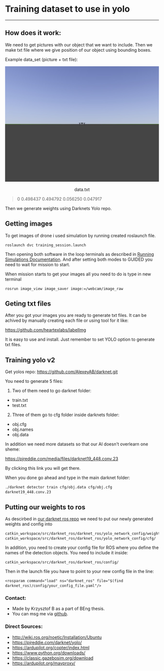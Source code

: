 # Training dataset to use in yolo


---
## How does it work:
We need to get pictures with our object that we want to include. Then we make txt file where we give position of our object using bounding boxes. 

Example data_set (picture + txt file):

![DATA_SET_PIC](left0035.jpg "Picture")

<p style="text-align:center"> data.txt </p>

>0 0.498437 0.494792 0.056250 0.047917

Then we generate weights using Darknets Yolo repo.

## Getting images

To get images of drone i used simulation by running created roslaunch file.
```
roslaunch dvc training_session.launch
```
Then opening both software in the loop terminals as described in [Running Simulations Documentation](running_simulations.md). And after setting both modes to GUIDED you need to wait for mission to start.

When mission starts to get your images all you need to do is type in new terminal
```
rosrun image_view image_saver image:=/webcam/image_raw
```

## Geting txt files

After you got your images you are ready to generate txt files. It can be achived by manually creating each file or using tool for it like: 

https://github.com/heartexlabs/labelImg

It is easy to use and install. Just remember to set YOLO option to generate txt files.

## Training yolo v2

Get yolos repo: https://github.com/AlexeyAB/darknet.git

You need to generate 5 files:
1. Two of them need to go darknet folder:
- train.txt
- test.txt      
2. Three of them go to cfg folder inside darknets folder:
- obj.cfg
- obj.names
- obj.data

In addition we need more datasets so that our AI doesn't overlearn one sheme: 
  
https://pjreddie.com/media/files/darknet19_448.conv.23

By clicking this link you will get there.

When you done go ahead and type in the main darknet folder:
```
./darknet detector train cfg/obj.data cfg/obj.cfg darknet19_448.conv.23
```

## Putting our weights to ros

As descirbed in [our darknet ros repo](https://github.com/kunaltyagi/darknet_ros) we need to put our newly generated weights and config into

```
catkin_workspace/src/darknet_ros/darknet_ros/yolo_network_config/weights/
catkin_workspace/src/darknet_ros/darknet_ros/yolo_network_config/cfg/
```
In addition, you need to create your config file for ROS where you define the names of the detection objects. You need to include it inside:

    catkin_workspace/src/darknet_ros/darknet_ros/config/

Then in the launch file you have to point to your new config file in the line:

    <rosparam command="load" ns="darknet_ros" file="$(find darknet_ros)/config/your_config_file.yaml"/>

### Contact:

- Made by Krzysztof B as a part of BEng thesis.
- You can msg me via [github](https://github.com/printfKrzysztof).
### Direct Sources:

- http://wiki.ros.org/noetic/Installation/Ubuntu
- https://pjreddie.com/darknet/yolo/
- https://ardupilot.org/copter/index.html
- https://www.python.org/downloads/
- https://classic.gazebosim.org/download
- https://ardupilot.org/mavproxy/
